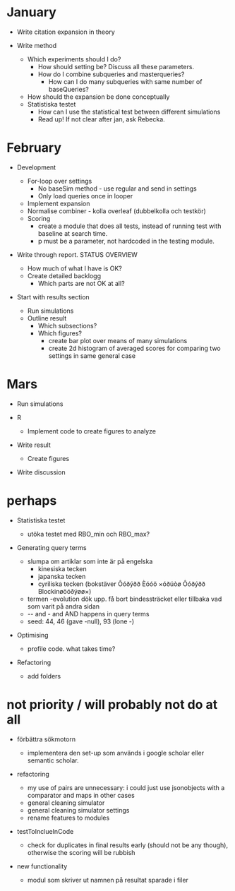 
January
========

* Write citation expansion in theory

* Write method
   * Which experiments should I do?
      * How should setting be? Discuss all these parameters.
      * How do I combine subqueries and masterqueries?
         * How can I do many subqueries with same number of baseQueries?
   * How should the expansion be done conceptually
   * Statistiska testet
      * How can I use the statistical test between different simulations
      - Read up! If not clear after jan, ask Rebecka.

February
===

* Development
   * For-loop over settings
      * No baseSim method - use regular and send in settings
      * Only load queries once in looper
   * Implement expansion
   * Normalise combiner - kolla overleaf (dubbelkolla och testkör)
   * Scoring
      * create a module that does all tests, instead of running test with baseline at search time.
      * p must be a parameter, not hardcoded in the testing module.

* Write through report. STATUS OVERVIEW
   * How much of what I have is OK?
   * Create detailed backlogg
      * Which parts are not OK at all?

* Start with results section
   * Run simulations
   * Outline result
      * Which subsections?
      * Which figures?
         * create bar plot over means of many simulations
         * create 2d histogram of averaged scores for comparing two settings in same general case

Mars
===
* Run simulations

* R
   * Implement code to create figures to analyze

* Write result
    * Create figures
       
* Write discussion

perhaps
===
* Statistiska testet
   * utöka testet med RBO_min och RBO_max?
   
* Generating query terms
   * slumpa om artiklar som inte är på engelska
      * kinesiska tecken
      * japanska tecken
      * cyriliska tecken (bokstäver Ôóðýðð Èóóö ×óðúòø Ôóðýðð Blockinøöóðýøø×)
   * termen -evolution dök upp. få bort bindessträcket eller tillbaka vad som varit på andra sidan
   * -- and -  and AND happens in query terms
   * seed: 44, 46 (gave -null), 93 (lone -)
   
* Optimising
   * profile code. what takes time?
   
* Refactoring
   * add folders
   
not priority / will probably not do at all
===

* förbättra sökmotorn
   * implementera den set-up som används i google scholar eller semantic scholar.

* refactoring
   * my use of pairs are unnecessary: i could just use jsonobjects with a comparator and maps in other cases
   * general cleaning simulator
   * general cleaning simulator settings
   * rename features to modules

* testToInclueInCode
   * check for duplicates in final results early (should not be any though), otherwise the scoring will be rubbish

* new functionality
   * modul som skriver ut namnen på resultat sparade i filer

